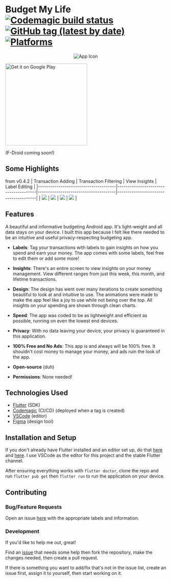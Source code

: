 # Budget My Life [![Codemagic build status](https://api.codemagic.io/apps/5eed544c03ad6b4769b6acfb/5eed544c03ad6b4769b6acfa/status_badge.svg)](https://codemagic.io/apps/5eed544c03ad6b4769b6acfb/5eed544c03ad6b4769b6acfa/latest_build) [![GitHub tag (latest by date)](https://img.shields.io/github/v/tag/rsquared226/budget_my_life)](https://github.com/rsquared226/budget_my_life/releases/latest) [![Platforms](https://img.shields.io/badge/platform-android-lightgrey)](https://www.android.com/)

<p align="center">
  <img src="https://i.imgur.com/PAXntBL.png" alt="App Icon" />
</p>

<a href='https://play.google.com/store/apps/details?id=rsquared226.budget_my_life'><img width="256" alt='Get it on Google Play' src='https://play.google.com/intl/en_us/badges/static/images/badges/en_badge_web_generic.png'/></a>

(F-Droid coming soon!)

## Some Highlights
from v0.4.2
| Transaction Adding                   | Transaction Filtering                | View Insights                        | Label Editing                        |
|--------------------------------------|--------------------------------------|--------------------------------------|--------------------------------------|
| ![](https://i.imgur.com/3byRym2.gif) | ![](https://i.imgur.com/raMGRss.gif) | ![](https://i.imgur.com/YqIPU3f.gif) | ![](https://i.imgur.com/CbRsDIl.gif) |

## Features
A beautiful and informative budgeting Android app.
It's light-weight and all data stays on your device. I built this app because I felt like there needed to be an intuitive and useful privacy-respecting budgeting app.

- <b>Labels</b>: Tag your transactions with labels to gain insights on how you spend and earn your money. The app comes with some labels, feel free to edit them or add some more!

- <b>Insights</b>: There's an entire screen to view insights on your money management. View different ranges from just this week, this month, and lifetime transactions.

- <b>Design</b>: The design has went over many iterations to create something beautiful to look at and intuitive to use. The animations were made to make the app feel like a joy to use while not being over the top. All insights on your spending are shown through clean charts.

- <b>Speed</b>: The app was coded to be as lightweight and efficient as possible, running on even the lowest end devices.

- <b>Privacy</b>: With no data leaving your device, your privacy is guaranteed in this application.

- <b>100% Free and No Ads</b>: This app is and always will be 100% free. It shouldn't cost money to manage your money, and ads ruin the look of the app.

- <b>Open-source</b> (duh)

- <b>Permissions</b>: None needed!

## Technologies Used
- [Flutter](https://flutter.dev/) (SDK)
- [Codemagic](https://codemagic.io/) (CI/CD) (deployed when a tag is created)
- [VSCode](https://code.visualstudio.com/) (editor)
- [Figma](https://www.figma.com/) (design tool)

## Installation and Setup
If you don't already have Flutter installed and an editor set up, do that [here](https://flutter.dev/docs/get-started/install "Flutter Installation") and [here](https://flutter.dev/docs/get-started/editor "Editor Setup"). I use VSCode as the editor for this project and the stable Flutter channel.

After ensuring everything works with `flutter doctor`, clone the repo and run `flutter pub get` then `flutter run` to run the application on your device.

## Contributing
### Bug/Feature Requests
Open an issue [here](https://github.com/rsquared226/budget_my_life/issues/new) with the appropriate labels and information.
### Development
If you'd like to help me out, great!

Find an [issue](https://github.com/rsquared226/budget_my_life/issues?q=is%3Aissue+is%3Aopen+sort%3Aupdated-desc) that needs some help then fork the repository, make the changes needed, then create a pull request.

If there is something you want to add/fix that's not in the issue list, create an issue first, assign it to yourself, then start working on it.
